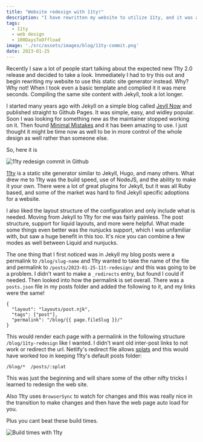 ```yaml
---
title: "Website redesign with 11ty!"
description: "I have rewritten my website to utilize 11ty, and it was a lot of fun"
tags:
  - 11ty
  - web design
  - 100DaysToOffload
image: './src/assets/images/blog/11ty-commit.png'
date: 2023-01-25
---
```


Recently I saw a lot of people start talking about the expected new 11ty 2.0 release and decided to take a look. Immediately I had to try this out and begin rewriting my website to use this static site generator instead. Why? Why not! When I took even a basic template and complied it it was mere seconds. Compiling the same site content with Jekyll, took a lot longer.

I started many years ago with Jekyll on a simple blog called [Jeyll Now](http://www.jekyllnow.com/) and published straight to Github Pages. It was simple, easy, and widley popular. Soon I was looking for something new as the maintainer stopped working on it. Then found [Minimal Mistakes](https://mmistakes.github.io/minimal-mistakes/) and it has been amazing to use. I just thought it might be time now as well to be in more control of the whole design as well rather than someone else.

So, here it is

![11ty redesign commit in Github](/assets/images/blog/11ty-commit.png)

[11ty](https://www.11ty.dev/) is a static site generator similar to Jekyll, Hugo, and many others. What drew me to 11ty was the build speed, use of NodeJS, and the ability to make it your own. There were a lot of great plugins for Jekyll, but it was all Ruby based, and some of the market was hard to find Jekyll specific adoptions for a website.

I also liked the layout structure of the configuration and only include what is needed. Moving from Jekyll to 11ty for me was fairly painless. The post structure, support for liquid layouts, and more were helpful. What made some things even better was the nunjucks support, which I was unfamiliar with, but saw a huge benefit in this too. It's nice you can combine a few modes as well between Liquid and nunjucks.

The one thing that I first noticed was in Jekyll my blog posts were a permalink to `/blog/slug-name` and 11ty wanted to take the name of the file and permalink to `/posts/2023-01-25-11t-redesign/` and this was going to be a problem. I didn't want to make a `_redirects` entry, but found I could if needed. Then looked into how the permalink is set overall. There was a `posts.json` file in my posts folder and added the following to it, and my links were the same!

```highlight json
{
  "layout": "layouts/post.njk",
  "tags": ["post"],
  "permalink": "/blog/{{ page.fileSlug }}/"
}
```

This would render each page with a permalink in the following structure `/blog/11ty-redesign` like I wanted. I didn't want old inter-post links to not work or redirect the url. Netlify's redirect file allows [splats](https://docs.netlify.com/routing/redirects/redirect-options/#splats) and this would have worked too in keeping 11ty's default posts folder:

```text
/blog/*  /posts/:splat
```

This was just the beginning and will share some of the other nifty tricks I learned to redesign the web site.

Also 11ty uses `BrowserSync` to watch for changes and this was really nice in the transition to make changes and then have the web page auto load for you.

Plus you cant beat these build times.

![Build times with 11ty](/assets/images/blog/11ty-buildtimes.png)